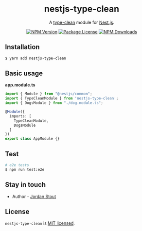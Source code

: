 <h1 align="center" style="border-bottom: none;">nestjs-type-clean</h1>
<p align="center">
    A <a href="https://github.com/j/type-clean">type-clean</a> module for <a href="https://github.com/nestjs/nest">Nest.js</a>.
</p>

<p align="center">
    <a href="https://www.npmjs.com/~jrdn" target="_blank"><img src="https://img.shields.io/npm/v/nestjs-type-clean.svg" alt="NPM Version" /></a>
    <a href="https://www.npmjs.com/~jrdn" target="_blank"><img src="https://img.shields.io/npm/l/nestjs-type-clean.svg" alt="Package License" /></a>
    <a href="https://www.npmjs.com/~jrdn" target="_blank"><img src="https://img.shields.io/npm/dm/nestjs-type-clean.svg" alt="NPM Downloads" /></a>
</p>

## Installation

```bash
$ yarn add nestjs-type-clean
```

## Basic usage

**app.module.ts**

```typescript
import { Module } from "@nestjs/common";
import { TypeCleanModule } from 'nestjs-type-clean';
import { DogsModule } from "./dog.module.ts";

@Module({
  imports: [
    TypeCleanModule,
    DogsModule
  ]
})
export class AppModule {}
```

## Test

```bash
# e2e tests
$ npm run test:e2e
```

## Stay in touch

- Author - [Jordan Stout](https://github.com/j)

## License

`nestjs-type-clean` is [MIT licensed](LICENSE).